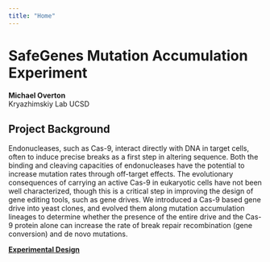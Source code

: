 ```yaml
---
title: "Home"
---
```


# SafeGenes Mutation Accumulation Experiment
**Michael Overton**  
Kryazhimskiy Lab UCSD  
   
   
## Project Background
Endonucleases, such as Cas-9, interact directly with DNA in target cells, often to induce precise breaks as a first step in altering sequence. Both the binding and cleaving capacities of endonucleases have the potential to increase mutation rates through off-target effects. The evolutionary consequences of carrying an active Cas-9 in eukaryotic cells have not been well characterized, though this is a critical step in improving the design of gene editing tools, such as gene drives. We introduced a Cas-9 based gene drive into yeast clones, and evolved them along mutation accumulation lineages to determine whether the presence of the entire drive and the Cas-9 protein alone can increase the rate of break repair recombination (gene conversion) and de novo mutations.

**[Experimental Design](https://github.com/moverton88/mutAccumCode/edit/master/mutAccumPipe.md)**
